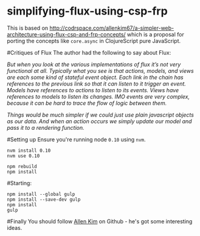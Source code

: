 # simplifying-flux-using-csp-frp
This is based on http://codrspace.com/allenkim67/a-simpler-web-architecture-using-flux-csp-and-frp-concepts/ which is a proposal for porting the concepts like `core.async` in ClojureScript pure JavaScript. 

#Critiques of Flux
The author had the following to say about Flux:

*But when you look at the various implementations of flux it’s not very functional at all. Typically what you see is that actions, models, and views are each some kind of stateful event object. Each link in the chain has references to the previous link so that it can listen to it trigger an event. Models have references to actions to listen to its events. Views have references to models to listen its changes. IMO events are very complex, because it can be hard to trace the flow of logic between them.*

*Things would be much simpler if we could just use plain javascript objects as our data. And when an action occurs we simply update our model and pass it to a rendering function.*

#Setting up
Ensure you're running node `0.10` using `nvm`.
```
nvm install 0.10
nvm use 0.10

npm rebuild
npm install
```

#Starting:
```
npm install --global gulp
npm install --save-dev gulp
npm install
gulp
```


#Finally
You should follow [Allen Kim](https://github.com/allenkim67) on Github - he's got some interesting ideas. 


